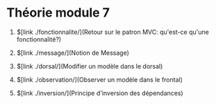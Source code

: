 # Théorie module 7

1. $[link ./fonctionnalite/](Retour sur le patron MVC: qu'est-ce qu'une fonctionnalité?)

1. $[link ./message/](Notion de Message)

1. $[link ./dorsal/](Modifier un modèle dans le dorsal)

1. $[link ./observation/](Observer un modèle dans le frontal)

1. $[link ./inversion/](Principe d'inversion des dépendances)
